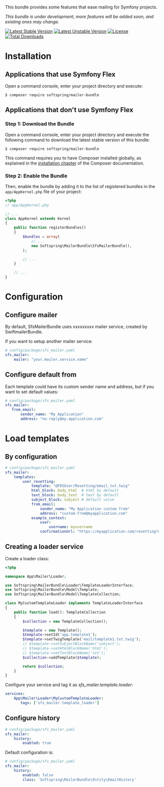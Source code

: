 This bundle provides some features that ease mailing for Symfony projects.

*This bundle is under development, more features will be added soon, and existing ones may change.*

[![Latest Stable Version](https://poser.pugx.org/softspring/mailer-bundle/v/stable.svg)](https://packagist.org/packages/softspring/mailer-bundle)
[![Latest Unstable Version](https://poser.pugx.org/softspring/mailer-bundle/v/unstable.svg)](https://packagist.org/packages/softspring/mailer-bundle)
[![License](https://poser.pugx.org/softspring/mailer-bundle/license.svg)](https://packagist.org/packages/softspring/mailer-bundle)
[![Total Downloads](https://poser.pugx.org/softspring/mailer-bundle/downloads)](https://packagist.org/packages/softspring/mailer-bundle)


# Installation

## Applications that use Symfony Flex

Open a command console, enter your project directory and execute:

```console
$ composer require softspring/mailer-bundle
```

## Applications that don't use Symfony Flex

### Step 1: Download the Bundle

Open a command console, enter your project directory and execute the
following command to download the latest stable version of this bundle:

```console
$ composer require softspring/mailer-bundle
```

This command requires you to have Composer installed globally, as explained
in the [installation chapter](https://getcomposer.org/doc/00-intro.md)
of the Composer documentation.

### Step 2: Enable the Bundle

Then, enable the bundle by adding it to the list of registered bundles
in the `app/AppKernel.php` file of your project:

```php
<?php
// app/AppKernel.php

// ...
class AppKernel extends Kernel
{
    public function registerBundles()
    {
        $bundles = array(
            // ...
            new Softspring\MailerBundle\SfsMailerBundle(),
        );

        // ...
    }

    // ...
}
```

# Configuration

## Configure mailer

By default, SfsMailerBundle uses xxxxxxxxx mailer service, created by SwiftmailerBundle.

If you want to setup another mailer service:

```yaml
# config/package/sfs_mailer.yaml
sfs_mailer:
    mailer: "your.mailer.service.name"
```
## Configure default from

Each template could have its custom sender name and address, but if you want to set default values:

```yaml
# config/package/sfs_mailer.yaml
sfs_mailer:
   from_email:
       sender_name: "My Application"
       address: "no-reply@my-application.com"
```

# Load templates 

## By configuration

```yaml
# config/package/sfs_mailer.yaml
sfs_mailer:
    templates:
        user_resetting:
            template: "@FOSUser/Resetting/email.txt.twig"
            html_block: body_html  # html by default
            text_block: body_text  # text by default
            subject_block: subject # default value
            from_email:
                sender_name: "My Application custom from"
                address: "custom-from@myapplication.com"
            example_context:
                user:
                    username: myusername
                confirmationUrl: "https://myapplication.com/resetting?code=123456879"
```                   
                 
## Creating a loader service

Create a loader class:

```php
<?php

namespace App\Mailer\Loader;

use Softspring\MailerBundle\Loader\TemplateLoaderInterface;
use Softspring\MailerBundle\Model\Template;
use Softspring\MailerBundle\Model\TemplateCollection;

class MyCustomTemplateLoader implements TemplateLoaderInterface
{
    public function load(): TemplateCollection
    {
        $collection = new TemplateCollection();

        $template = new Template();
        $template->setId('app.template1');
        $template->setTwigTemplate('mail/template1.txt.twig');
        // $template->setSubjectBlockName('subject');
        // $template->setHtmlBlockName('html');
        // $template->setTextBlockName('txt');
        $collection->addTemplate($template);

        return $collection;
    }
}
```

Configure your service and tag it as *sfs_mailer.template.loader*:   
   
```yaml     
services:
    App\Mailer\Loader\MyCustomTemplateLoader:
       tags: ['sfs_mailer.template_loader']                  
```          

## Configure history
    
```yaml
# config/package/sfs_mailer.yaml
sfs_mailer:
    history:
        enabled: true
```                   

Default configuration is:

```yaml
# config/package/sfs_mailer.yaml
sfs_mailer:
    history:
        enabled: false
        class: 'Softspring\MailerBundle\Entity\EmailHistory'
```
